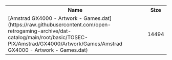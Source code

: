 <table>
<tr><th>Name</th><th>Size</th></tr>
<tr><td>
[Amstrad GX4000 - Artwork - Games.dat](https://raw.githubusercontent.com/open-retrogaming-archive/dat-catalog/main/root/basic/TOSEC-PIX/Amstrad/GX4000/Artwork/Games/Amstrad GX4000 - Artwork - Games.dat)
</td><td>14494</td></tr>
</table>
